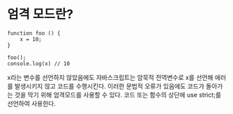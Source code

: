 # 엄격 모드란?

```
function foo () {
    x = 10;
}

foo();
console.log(x) // 10
```

x라는 변수를 선언하지 않았음에도 자바스크립트는 암묵적 전역변수로 x를 선언해 에러를 발생시키지 않고 코드를 수행시킨다. 이러한 문법적 오류가 있음에도 코드가 돌아가는 것을 막기 위해 엄격모드를 사용할 수 있다. 코드 또는 함수의 상단에 use strict;를 선언하여 사용한다.
